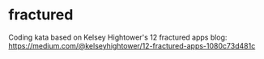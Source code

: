 # fractured

Coding kata based on Kelsey Hightower's 12 fractured apps blog: https://medium.com/@kelseyhightower/12-fractured-apps-1080c73d481c